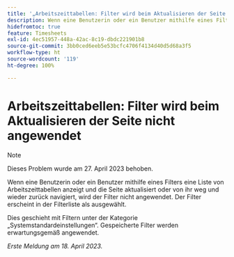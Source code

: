```yaml
---
title: '„Arbeitszeittabellen: Filter wird beim Aktualisieren der Seite nicht angewendet“'
description: Wenn eine Benutzerin oder ein Benutzer mithilfe eines Filters eine Liste von Arbeitszeittabellen anzeigt und die Seite aktualisiert oder von ihr weg und wieder zurück navigiert, wird der Filter nicht angewendet. Der Filter erscheint in der Filterliste als ausgewählt.
hidefromtoc: true
feature: Timesheets
exl-id: 4ec51957-448a-42ac-8c19-dbdc221901b8
source-git-commit: 3bb0ced6eeb5e53bcfc4706f4134d40d5d68a3f5
workflow-type: ht
source-wordcount: '119'
ht-degree: 100%

---
```


# Arbeitszeittabellen: Filter wird beim Aktualisieren der Seite nicht angewendet

>[!NOTE]
>
>Dieses Problem wurde am 27. April 2023 behoben.

Wenn eine Benutzerin oder ein Benutzer mithilfe eines Filters eine Liste von Arbeitszeittabellen anzeigt und die Seite aktualisiert oder von ihr weg und wieder zurück navigiert, wird der Filter nicht angewendet. Der Filter erscheint in der Filterliste als ausgewählt.

Dies geschieht mit Filtern unter der Kategorie „Systemstandardeinstellungen“. Gespeicherte Filter werden erwartungsgemäß angewendet.

_Erste Meldung am 18. April 2023._
